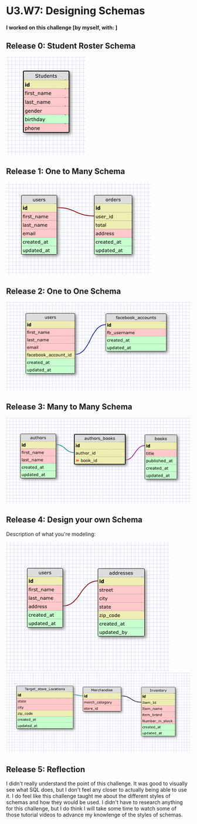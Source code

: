 # U3.W7: Designing Schemas


#### I worked on this challenge [by myself, with: ]


## Release 0: Student Roster Schema
<img src = "imgs/Student_Roster_Schema.jpg"/>


## Release 1: One to Many Schema
<img src = "imgs/One_To_Many.jpg"/>


## Release 2: One to One Schema
<img src = "imgs/One_to_One.jpg"/>


## Release 3: Many to Many Schema
<img src = "imgs/Many_to_many.jpg"/>


## Release 4: Design your own Schema
Description of what you're modeling: 

<img src = "imgs/my_one_to_one.jpg"/>
<img src = "imgs/my_many_to_many.jpg"/>

## Release 5: Reflection

I didn't really understand the point of this challenge. It was good to visually see what SQL does, but I don't feel any closer to actually being able to use it. I do feel like this challenge taught me about the different styles of schemas and how they would be used. I didn't have to research anything for this challenge, but I do think I will take some time to watch some of those tutorial videos to advance my knowlenge of the styles of schemas. 
